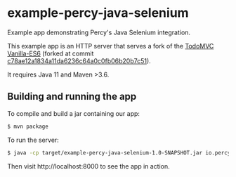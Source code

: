 # example-percy-java-selenium
Example app demonstrating Percy's Java Selenium integration.

This example app is an HTTP server that serves a fork of the [TodoMVC](https://github.com/tastejs/todomvc)
[Vanilla-ES6](https://github.com/tastejs/todomvc/tree/master/examples/vanilla-es6)
(forked at commit
[c78ae12a1834a11da6236c64a0c0fb06b20b7c51](https://github.com/tastejs/todomvc/tree/c78ae12a1834a11da6236c64a0c0fb06b20b7c51)).

It requires Java 11 and Maven >3.6.

## Building and running the app

To compile and build a jar containing our app:
```bash
$ mvn package
```

To run the server:
```bash
$ java -cp target/example-percy-java-selenium-1.0-SNAPSHOT.jar io.percy.examplepercyjavaselenium.App
```

Then visit http://localhost:8000 to see the app in action.

